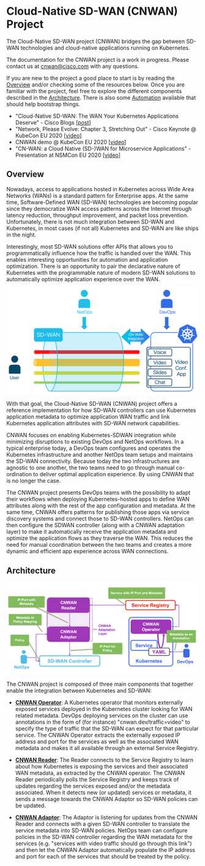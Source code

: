 # Cloud-Native SD-WAN (CNWAN) Project

The Cloud-Native SD-WAN project (CNWAN) bridges the gap between SD-WAN technologies and cloud-native applications running on Kubernetes.

The documentation for the CNWAN project is a work in progress. Please contact us at [cnwan@cisco.com](mailto:cnwan@cisco.com) with any questions.

If you are new to the project a good place to start is by reading the [Overview](#overview) and/or checking some of the resources below. Once you are familiar with the project, feel free to explore the different components described in the [Architecture](#architecture). There is also some [Automation](https://github.com/CloudNativeSDWAN/cnwan-automation) available that should help bootstrap things.

* "Cloud-Native SD-WAN: The WAN Your Kubernetes Applications Deserve" - Cisco Blogs [[post](https://blogs.cisco.com/networking/introducing-the-cloud-native-sd-wan-project)]
* "Network, Please Evolve: Chapter 3, Stretching Out" - Cisco Keynote @ KubeCon EU 2020 [[video](https://www.cisco.com/c/en/us/training-events/events/kubecon-europe.html?socialshare=lightbox_video1_keynote)]
* CNWAN demo @ KubeCon EU 2020 [[video](https://www.cisco.com/c/en/us/training-events/events/kubecon-europe.html#~demos-and-presentations)]
* "CN-WAN: a Cloud Native (SD-)WAN for Microservice Applications" - Presentation at NSMCon EU 2020 [[video](https://www.youtube.com/watch?v=C28_WTyT-KI)]


## Overview

Nowadays, access to applications hosted in Kubernetes across Wide Area Networks (WANs) is a standard pattern for Enterprise apps. At the same time, Software-Defined WAN (SD-WAN) technologies are becoming popular since they democratize WAN access patterns across the Internet through latency reduction, throughput improvement, and packet loss prevention. Unfortunately, there is not much integration between SD-WAN and Kubernetes, in most cases (if not all) Kubernetes and SD-WAN are like ships in the night.

Interestingly, most SD-WAN solutions offer APIs that allows you to programmatically influence how the traffic is handled over the WAN. This enables interesting opportunities for automation and application optimization. There is an opportunity to pair the declarative nature of Kubernetes with the programmable nature of modern SD-WAN solutions to automatically optimize application experience over the WAN.

![CNWAN Integration](img/cnwan-overview.png)

With that goal, the Cloud-Native SD-WAN (CNWAN) project offers a reference implementation for how SD-WAN controllers can use Kubernetes application metadata to optimize application WAN traffic and link Kubernetes application attributes with SD-WAN network capabilities. 

CNWAN focuses on enabling Kubernetes-SDWAN integration while minimizing disruptions to existing DevOps and NetOps workflows. In a typical enterprise today, a DevOps team configures and operates the Kubernetes infrastructure and another NetOps team setups and maintains the SD-WAN connectivity. Because today the two infrastructures are agnostic to one another, the two teams need to go through manual co-ordination to deliver optimal application experience. By using CNWAN that is no longer the case.

The CNWAN project presents DevOps teams with the possibility to adapt their workflows when deploying Kubernetes-hosted apps to define WAN attributes along with the rest of the app configuration and metadata. At the same time, CNWAN offers patterns for publishing those apps via service discovery systems and connect those to SD-WAN controllers. NetOps can then configure the SDWAN controller (along with a CNWAN adaptation layer) to make it automatically receive the application metadata and optimize the application flows as they traverse the WAN. This reduces the need for manual coordination between the two teams and creates a more dynamic and efficient app experience across WAN connections.

## Architecture

![CNWAN Architecture](img/cnwan-arch.png)

The CNWAN project is composed of three main components that together enable the integration between Kubernetes and SD-WAN:

- **[CNWAN Operator](https://github.com/CloudNativeSDWAN/cnwan-operator)**: A Kubernetes operator that monitors externally exposed services deployed in the Kubernetes cluster looking for WAN related metadata. DevOps deploying services on the cluster can use annotations in the form of (for instance) "cnwan.dev/traffic=video" to specify the type of traffic that the SD-WAN can expect for that particular service. The CNWAN Operator extracts the externally exposed IP address and port for the services as well as the associated WAN metadata and makes it all available through an external Service Registry. 

- **[CNWAN Reader](https://github.com/CloudNativeSDWAN/cnwan-reader)**: The Reader connects to the Service Registry to learn about how Kubernetes is exposing the services and their associated WAN metadata, as extracted by the CNWAN operator. The CNWAN Reader periodically polls the Service Registry and keeps track of updates regarding the services exposed and/or the metadata associated. When it detects new (or updated) services or metadata, it sends a message towards the CNWAN Adaptor so SD-WAN policies can be updated.

- **[CNWAN Adaptor](https://github.com/CloudNativeSDWAN/cnwan-adaptor)**: The Adaptor is listening for updates from the CNWAN Reader and connects with a given SD-WAN controller to translate the service metadata into SD-WAN policies. NetOps team can configure policies in the SD-WAN controller regarding the WAN metadata for the services (e.g. "services with video traffic should go through this link") and then let the CNWAN Adaptor automatically populate the IP address and port for each of the services that should be treated by the policy.